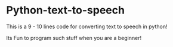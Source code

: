 # Python-text-to-speech
This is a 9 - 10 lines code for converting text to speech in python!

Its Fun to program such stuff when you are a beginner!
